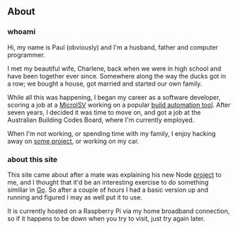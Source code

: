 ## About

### whoami

Hi, my name is Paul (obviously) and I'm a husband, father and computer programmer.

I met my beautiful wife, Charlene, back when we were in high school and
have been together ever since. Somewhere along the way the ducks got in a row;
we bought a house, got married and started our own family. 

While all this was happening, I began my career as a software developer,
scoring a job at a [MicroISV](http://en.wikipedia.org/wiki/Microisv) working on a popular 
[build automation tool](http://www.finalbuilder.com). After seven years, 
I decided it was time to move on, and got a job at the Australian Building Codes Board, 
where I'm currently employed.

When I'm not working, or spending time with my family, I enjoy hacking away
on [some project](/programming/), or working on my car.

### about this site

This site came about after a mate was explaining his new Node 
[project](https://github.com/benrhughes/crashdown) to me, and I thought that it'd 
be an interesting exercise to do something similiar in [Go](http://golang.org). 
So after a couple of hours I had a basic version up and running and figured
I may as well put it to use. 

It is currently hosted on a Raspberry Pi via my home broadband connection, so if 
it happens to be down when you try to visit, just try again later. 

